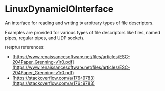 # LinuxDynamicIOInterface
An interface for reading and writing to arbitrary types of file descriptors.

Examples are provided for various types of file descriptors like files, named pipes, regular pipes, and UDP sockets.

Helpful references:
 * [https://www.renaissancesoftware.net/files/articles/ESC-204Paper_Grenning-v1r0.pdf](https://www.renaissancesoftware.net/files/articles/ESC-204Paper_Grenning-v1r0.pdf)
 * [https://stackoverflow.com/a/17649783](https://stackoverflow.com/a/17649783)
